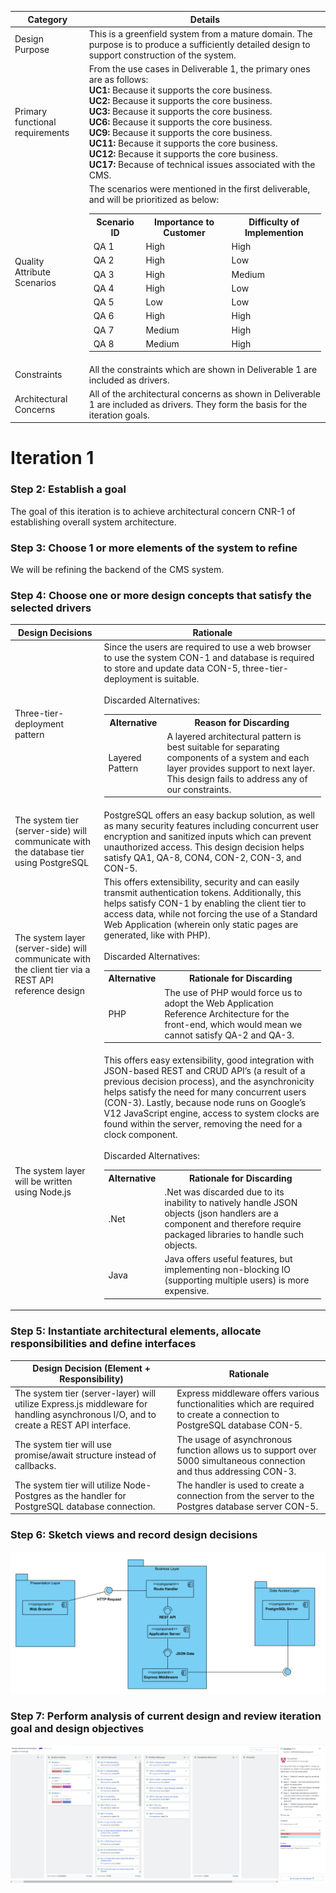 | Category                        | Details                                                      |
| ------------------------------- | ------------------------------------------------------------ |
| Design Purpose                  | This is a greenfield system from a mature domain. The purpose is to produce a sufficiently detailed design to support construction of the system. |
| Primary functional requirements | From the use cases in Deliverable 1, the primary ones are as follows:<br>**UC1:** Because it supports the core business.<br/>**UC2:** Because it supports the core business.<br/>**UC3:** Because it supports the core business.<br/>**UC6:** Because it supports the core business.<br/>**UC9:** Because it supports the core business.<br/>**UC11:** Because it supports the core business.<br/>**UC12:** Because it supports the core business.<br/>**UC17:** Because of technical issues associated with the CMS. |
| Quality Attribute Scenarios     | The scenarios were mentioned in the first deliverable, and will be prioritized as below:</br><table><tr><th>Scenario ID</th><th>Importance to Customer</th><th>Difficulty of Implemention</th></tr><tr><td>QA 1</td><td>High</td><td>High</td></tr><tr><td>QA 2</td><td>High</td><td>Low</td></tr><tr><td>QA 3</td><td>High</td><td>Medium</td></tr><tr><td>QA 4</td><td>High</td><td>Low</td></tr><tr><td>QA 5</td><td>Low</td><td>Low</td></tr><tr><td>QA 6</td><td>High</td><td>High</td></tr><tr><td>QA 7</td><td>Medium</td><td>High</td></tr><tr><td>QA 8</td><td>Medium</td><td>High</td></tr></table> |
| Constraints                     | All the constraints which are shown in Deliverable 1 are included as drivers. |
| Architectural Concerns          | All of the architectural concerns as shown in Deliverable 1 are included as drivers. They form the basis for the iteration goals. |

# Iteration 1
### Step 2: Establish a goal 
The goal of this iteration is to achieve architectural concern CNR-1 of establishing overall system architecture.

### Step 3: Choose 1 or more elements of the system to refine
We will be refining the backend of the CMS system. 

### Step 4: Choose one or more design concepts that satisfy the selected drivers
| Design Decisions                                             | Rationale                                                    |
| ------------------------------------------------------------ | ------------------------------------------------------------ |
| Three-tier-deployment pattern                                | Since the users are required to use a web browser to use the system CON-1 and database is required to store and update data CON-5, three-tier-deployment is suitable.<br><br>Discarded Alternatives: <br><table><tr><th>Alternative</th><th>Reason for Discarding</th></tr><tr><td>Layered Pattern</td><td>A layered architectural pattern is best suitable for separating components of a system and each layer provides support to next layer. This design fails to address any of our constraints. </td></tr></table> |
| The system tier (server-side) will communicate with the database tier using  PostgreSQL | PostgreSQL offers an easy backup solution, as well as many security features including concurrent user encryption and sanitized inputs which can prevent unauthorized access. This design decision helps satisfy QA1, QA-8, CON4, CON-2, CON-3, and CON-5. |
| The system layer (server-side) will communicate with the client tier via a REST API reference design | This offers extensibility, security and can easily transmit authentication tokens. Additionally, this helps satisfy CON-1 by enabling the client tier to access data, while not forcing the use of a Standard Web Application (wherein only static pages are generated, like with PHP). <br><br>Discarded Alternatives:<br><table><tr><th>Alternative</th><th>Rationale for Discarding</th></tr><tr><td>PHP</td><td>The use of PHP would force us to adopt the Web Application Reference Architecture for the front-end, which would mean we cannot satisfy QA-2 and QA-3.</td></tr></table> |
| The system layer will be written using Node.js | This offers easy extensibility, good integration with JSON-based REST and CRUD API’s (a result of a previous decision process), and the asynchronicity helps satisfy the need for many concurrent users (CON-3). Lastly, because node runs on Google’s V12 JavaScript engine, access to system clocks are found within the server, removing the need for a clock component.<br><br>Discarded Alternatives:<br><table><tr><th>Alternative</th><th>Rationale for Discarding</th></tr><tr><td>.Net</td><td>.Net was discarded due to its inability to natively handle JSON objects (json handlers are a component and therefore require packaged libraries to handle such objects. </td></tr><tr><td>Java</td><td>Java offers useful features, but implementing non-blocking IO (supporting multiple users) is more expensive. </td></tr></table>

### Step 5: Instantiate architectural elements, allocate responsibilities and define interfaces

| Design Decision (Element + Responsibility)                   | Rationale                                                    |
| ------------------------------------------------------------ | ------------------------------------------------------------ |
| The system tier (server-layer) will utilize Express.js middleware for handling asynchronous I/O, and to create a REST API interface. | Express middleware offers various functionalities which are required to create a connection to PostgreSQL database CON-5. |
| The system tier will use promise/await structure instead of callbacks. | The usage of asynchronous function allows us to support over 5000 simultaneous connection and thus addressing CON-3. |
| The system tier will utilize Node-Postgres as the handler for PostgreSQL database connection. | The handler is used to create a connection from the server to the Postgres database server CON-5. |

### Step 6: Sketch views and record design decisions

![](img1.png)

### Step 7: Perform analysis of current design and review iteration goal and design objectives

![](img2.png)